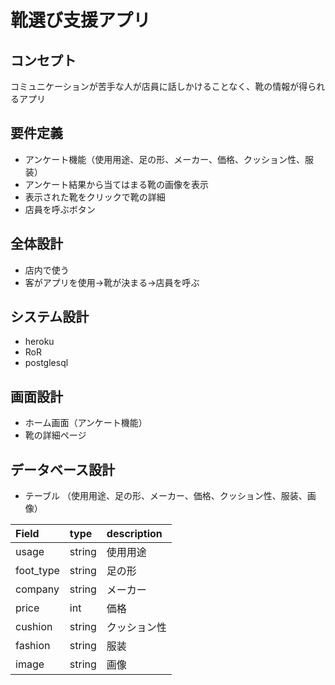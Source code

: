 # 靴選び支援アプリ
## コンセプト
コミュニケーションが苦手な人が店員に話しかけることなく、靴の情報が得られるアプリ
## 要件定義
- アンケート機能（使用用途、足の形、メーカー、価格、クッション性、服装）
- アンケート結果から当てはまる靴の画像を表示
- 表示された靴をクリックで靴の詳細
- 店員を呼ぶボタン
## 全体設計
- 店内で使う
- 客がアプリを使用→靴が決まる→店員を呼ぶ
## システム設計
- heroku
- RoR
- postglesql
## 画面設計
- ホーム画面（アンケート機能）
- 靴の詳細ページ
## データベース設計
- テーブル
（使用用途、足の形、メーカー、価格、クッション性、服装、画像）

| Field | type | description |
| :--- | :--- | :--- | 
| usage | string | 使用用途 |
| foot_type | string | 足の形 |
| company | string | メーカー |
| price | int | 価格 |
| cushion | string | クッション性 |
| fashion | string | 服装 |
| image | string | 画像 |

